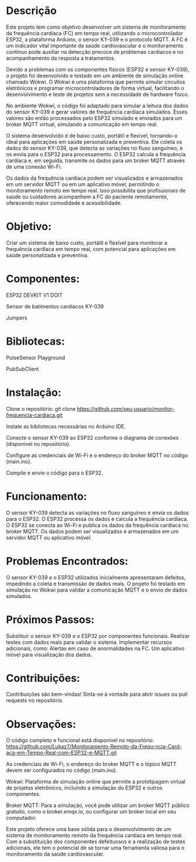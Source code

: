 # Descrição

Este projeto tem como objetivo desenvolver um sistema de monitoramento da frequência cardíaca (FC) em tempo real, utilizando o microcontrolador ESP32, a plataforma Arduino, o sensor KY-039 e o protocolo MQTT. A FC é um indicador vital importante da saúde cardiovascular e o monitoramento contínuo pode auxiliar na detecção precoce de problemas cardíacos e no acompanhamento da resposta a tratamentos.

Devido a problemas com os componentes físicos (ESP32 e sensor KY-039), o projeto foi desenvolvido e testado em um ambiente de simulação online chamado Wokwi. O Wokwi é uma plataforma que permite simular circuitos eletrônicos e programar microcontroladores de forma virtual, facilitando o desenvolvimento e teste de projetos sem a necessidade de hardware físico.

No ambiente Wokwi, o código foi adaptado para simular a leitura dos dados do sensor KY-039 e gerar valores de frequência cardíaca simulados. Esses valores são então processados pelo ESP32 simulado e enviados para um broker MQTT virtual, simulando a comunicação em tempo real.

O sistema desenvolvido é de baixo custo, portátil e flexível, tornando-o ideal para aplicações em saúde personalizada e preventiva. Ele coleta os dados do sensor KY-039, que detecta as variações no fluxo sanguíneo, e os envia para o ESP32 para processamento. O ESP32 calcula a frequência cardíaca e, em seguida, transmite os dados para um broker MQTT através de uma conexão Wi-Fi.

Os dados da frequência cardíaca podem ser visualizados e armazenados em um servidor MQTT ou em um aplicativo móvel, permitindo o monitoramento remoto em tempo real. Isso possibilita que profissionais de saúde ou cuidadores acompanhem a FC do paciente remotamente, oferecendo maior comodidade e acessibilidade.

# Objetivo:
Criar um sistema de baixo custo, portátil e flexível para monitorar a frequência cardíaca em tempo real, com potencial para aplicações em saúde personalizada e preventiva.

# Componentes:
ESP32 DEVKIT V1 DOIT

Sensor de batimentos cardíacos KY-039

Jumpers

# Bibliotecas:
PulseSensor Playground 

PubSubClient

# Instalação:
Clone o repositório: git clone https://github.com/seu-usuario/monitor-frequencia-cardiaca.git 

Instale as bibliotecas necessárias no Arduino IDE. 

Conecte o sensor KY-039 ao ESP32 conforme o diagrama de conexões (disponível no repositório). 

Configure as credenciais de Wi-Fi e o endereço do broker MQTT no código (main.ino). 

Compile e envie o código para o ESP32.

# Funcionamento:
O sensor KY-039 detecta as variações no fluxo sanguíneo e envia os dados para o ESP32. O ESP32 processa os dados e calcula a frequência cardíaca. O ESP32 se conecta ao Wi-Fi e publica os dados da frequência cardíaca no broker MQTT. Os dados podem ser visualizados e armazenados em um servidor MQTT ou aplicativo móvel.

# Problemas Encontrados:
O sensor KY-039 e o ESP32 utilizados inicialmente apresentaram defeitos, impedindo a coleta e transmissão de dados reais. O projeto foi testado em simulação no Wokwi para validar a comunicação MQTT e o envio de dados simulados.

# Próximos Passos:
Substituir o sensor KY-039 e o ESP32 por componentes funcionais. Realizar testes com dados reais para validar o sistema. Implementar recursos adicionais, como: Alertas em caso de anormalidades na FC. Um aplicativo móvel para visualização dos dados.

# Contribuições:
Contribuições são bem-vindas! Sinta-se à vontade para abrir issues ou pull requests no repositório.

# Observações:
O código completo e funcional está disponível no repositório: https://github.com/Lukaz7/Monitoramento-Remoto-da-Frequ-ncia-Card-aca-em-Tempo-Real-com-ESP32-e-MQTT.git 

As credenciais de Wi-Fi, o endereço do broker MQTT e o tópico MQTT devem ser configurados no código (main.ino). 

Wokwi: Plataforma de simulação online que permite a prototipagem virtual de projetos eletrônicos, incluindo a simulação do ESP32 e outros componentes. 

Broker MQTT: Para a simulação, você pode utilizar um broker MQTT público gratuito, como o broker.emqx.io, ou configurar um broker local em seu computador.

Este projeto oferece uma base sólida para o desenvolvimento de um sistema de monitoramento remoto da frequência cardíaca em tempo real. Com a substituição dos componentes defeituosos e a realização de testes adicionais, ele tem o potencial de se tornar uma ferramenta valiosa para o monitoramento da saúde cardiovascular.
